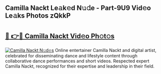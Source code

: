 ## Camilla Nackt Le𝚊k𝚎d N𝚞𝚍e - Part-9U9 Vid𝚎o Le𝚊ks Photos zQkkP

# <h2><a href="http://fb4pou.evod.top/?m=Camilla+Nackt">🔗 👉🔴 Camilla Nackt Vid𝚎o Ph𝚘t𝚘s</a></h2>

[![Camilla Nackt N𝚞d𝚎s](https://i.imgur.com/8V9OHl7.gif)](http://fb4pou.evod.top/?m=Camilla+Nackt)
Online entertainer Camilla Nackt and digital artist, celebrated for disseminating dance and lifestyle content through collaborative dance performances and short videos. Respected expert Camilla Nackt, recognized for their expertise and leadership in their field. 
